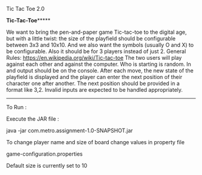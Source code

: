 Tic Tac Toe 2.0

**************************Tic-Tac-Toe*******************************

We want to bring the pen-and-paper game Tic-tac-toe to the digital age,
but with a little twist: the size of the playfield should be
configurable between 3x3 and 10x10. And we also want the symbols
(usually O and X) to be configurable. Also it should be for 3 players
instead of just 2.
General Rules: https://en.wikipedia.org/wiki/Tic-tac-toe
The two users will play against each other and against the computer.
Who is starting is random. In and output should be on the console.
After each move, the new state of the playfield is displayed and the
player can enter the next position of their character one after
another. The next position should be provided in a format like 3,2.
Invalid inputs are expected to be handled appropriately.

*********************************************************************

To Run :



Execute the JAR file  :

java -jar com.metro.assignment-1.0-SNAPSHOT.jar


To change player name and size of board change values in property file

game-configuration.properties

Default size is currently set to 10

